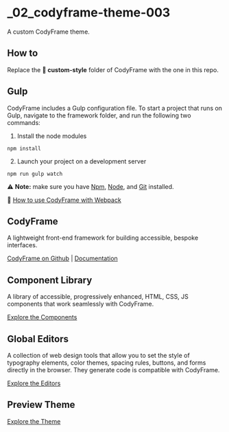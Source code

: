 
# _02_codyframe-theme-003
A custom CodyFrame theme.


## How to
Replace the **📁 custom-style** folder of CodyFrame with the one in this repo.


## Gulp
CodyFrame includes a Gulp configuration file. To start a project that runs on Gulp, navigate to the framework folder, and run the following two commands:

1) Install the node modules

```
npm install
```

2) Launch your project on a development server

```
npm run gulp watch
```

⚠️ **Note:** make sure you have [Npm](https://docs.npmjs.com/downloading-and-installing-node-js-and-npm), [Node](https://nodejs.org/en/download/), and [Git](https://git-scm.com/) installed.

📝 [How to use CodyFrame with Webpack](https://codyhouse.co/ds/docs/framework#webpack)


## CodyFrame
A lightweight front-end framework for building accessible, bespoke interfaces.

[CodyFrame on Github](https://github.com/CodyHouse/codyhouse-framework) | [Documentation](https://codyhouse.co/ds/get-started)

## Component Library

A library of accessible, progressively enhanced, HTML, CSS, JS components that work seamlessly with CodyFrame.

[Explore the Components](https://codyhouse.co/ds/components)

## Global Editors

A collection of web design tools that allow you to set the style of typography elements, color themes, spacing rules, buttons, and forms directly in the browser. They generate code is compatible with CodyFrame.

[Explore the Editors](https://codyhouse.co/ds/globals)

## Preview Theme

[Explore the Theme](https://therkut.github.io/_02_codyframe-theme-003)


